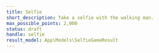 ```yaml
---
title: Selfie
short_description: Take a selfie with the walking man.
max_possible_points: 2,000
status: draft
handle: selfie
result_model: App\Models\SelfieGameResult
---
```

